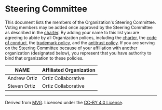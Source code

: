 # Steering Committee

This document lists the members of the Organization's Steering Committee. Voting members may be added once approved by the Steering Committee as described in the [charter](./CHARTER.md). By adding your name to this list you are agreeing to abide by all Organization polices, including the [charter](./CHARTER.md), the [code of conduct](./CODE-OF-CONDUCT.md), the [trademark policy](./TRADEMARKS.md), and the [antitrust policy](./ANTITRUST.md). If you are serving on the Steering Committee because of your affiliation with another organization (designated below), you represent that you have authority to bind that organization to these policies.

| **NAME** | **Affiliated Organization** |
| --- | --- |
| Andrew Ortiz | Ortiz Collaborative |
| Steven Ortiz | Ortiz Collaborative |

---
Derived from [MVG](https://github.com/github/MVG).
Licensed under the [CC-BY 4.0 License](https://creativecommons.org/licenses/by-sa/4.0/).